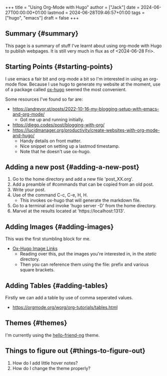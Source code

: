 +++
title = "Using Org-Mode with Hugo"
author = ["Jack"]
date = 2024-06-27T00:00:00+01:00
lastmod = 2024-06-28T09:46:57+01:00
tags = ["hugo", "emacs"]
draft = false
+++

## Summary {#summary}

This page is a summary of stuff I've learnt about using org-mode with Hugo to publish webpages.
It is still very much in flux as of <span class="timestamp-wrapper"><span class="timestamp">&lt;2024-06-28 Fri&gt;</span></span>.


## Starting Points {#starting-points}

I use emacs a fair bit and org-mode a bit so I'm interested in using an org-mode flow.
Because I use hugo to generate my website at the moment, use of a package called [ox-hugo](https://ox-hugo.scripter.co/) seemed the most convenient.

Some resources I've found so far are:

-   <https://andreyor.st/posts/2022-10-16-my-blogging-setup-with-emacs-and-org-mode/>
    -   Got me up and running initially.
-   <https://diego.codes/post/blogging-with-org/>
-   <https://lucidmanager.org/productivity/create-websites-with-org-mode-and-hugo/>
    -   Handy details on front matter.
    -   Nice snippet on setting up a lastmod timestamp.
    -   Note that he doesn't use ox-hugo.


## Adding a new post {#adding-a-new-post}

1.  Go to the home directory and add a new file 'post_XX.org'.
2.  Add a preamble of #commands that can be copied from an old post.
3.  Write your post.
4.  Use of the command C-c, C-e, H, H.
    -   This invokes ox-hugo that will generate the markdown file.
5.  Go to a terminal and invoke 'hugo server -D' from the home directory.
6.  Marvel at the results located at 'https://localhost:1313'.


## Adding Images {#adding-images}

This was the first stumbling block for me.

-   [Ox-Hugo Image Links](https://ox-hugo.scripter.co/doc/image-links/)
    -   Reading over this, put the images you're interested in, in the _static_ directory.
    -   Then you can reference them using the file: prefix and various square brackets.


## Adding Tables {#adding-tables}

Firstly we can add a table by use of comma seperated values.

-   <https://orgmode.org/worg/org-tutorials/tables.html>


## Themes {#themes}

I'm currently using the [hello-friend-ng](https://github.com/rhazdon/hugo-theme-hello-friend-ng/) theme.


## Things to figure out {#things-to-figure-out}

1.  How do I add little hover notes?
2.  How do I change the theme properly?
